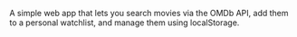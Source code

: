A simple web app that lets you search movies via the OMDb API, add them to a personal watchlist, and manage them using localStorage.
